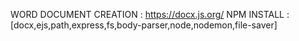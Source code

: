 WORD DOCUMENT CREATION : https://docx.js.org/
NPM INSTALL : [docx,ejs,path,express,fs,body-parser,node,nodemon,file-saver] 